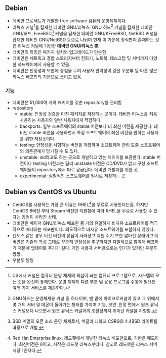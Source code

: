 ## Debian
- 데비안 프로젝트가 개발한 free software 컴퓨터 운영체제이다.
- 리눅스 커널[^kernel]을 탑재한 데비안 GNU/리눅스, GNU 허드[^GNU허드] 커널을 탑재한 데비안 GNU/허드, FreeBSD[^FreeBSD] 커널을 탑재한 데비안 GNU/KFreeBSD, NetBSD 커널을 탑재한 데비안 GNU/NetBSD 등으로 나뉘며 현재 이 가운데 정식판이 존재하는 것은 리눅스 커널에 기반한 **데비안 GNU/리눅스 뿐**.
- 데비안의 특징은 패키지 설치와 업그레이드가 단순함
- 데비안은 네트워크 결합 스토리지부터 전화기, 노트북, 데스크탑 및 서버까지 다양한 하드웨어에서 사용할 수 있음.
- 데비안은 안정성과 보안에 중점을 두며 사용자 편리성이 강한 우분투 등 다른 많은 리눅스 배포판의 기반으로 쓰이고 있음.
### 기능
- 데비안은 51,000여 개의 패키지를 갖춘 repository를 관리함
- repository
	- stable: 안정성 검증을 마친 패키지를 저장하는 곳이다. 데비안 리눅스를 처음 사용하는 사용자와 일반 사용자에게 적합하다.
	- backports: 일부 소프트웨어의 stable 버전보다 더 최신 버전을 제공한다. 데비안 stable 버전을 사용하면서 특정 소프트웨어의 최신 버전을 원하는 사용자를 위한 저장소이다.
	- testing: 안정성을 시험하는 버전을 저장하며 소프트웨어 관리 도중 소프트웨어의 의존관계가 망가질 수 도 있다. 
	- unstable: sid라고도 하는 곳으로 개발하고 있는 패키지를 보관한다. stable 버전이나 testing 버전과는 달리 unstable 버전은 CD/DVD가 없고 구성 소프트웨어들이 repository에서 따로 공급된다. 데비안 개발자를 위한 곳
	- experimental: 실험적인 소프트웨어를 임시로 저장하는 곳.
## Debian vs CentOS vs Ubuntu
- CentOS를 사용하는 가장 큰 이유는 RHEL[^RHEL]을 무료로 사용한다는점. 하지만 CentOS 8버전 부터 Stream 버전만 지원함에 따라 RHEL을 무료로 사용할 수 있다는 장점이 사라진 상태.
- 데비안은 메이저 GNU/리눅스 배포한 중 거의 유일하게 비자유 소프트웨어를 적극적으로 배제하는 배포판이다. 의도적으로 비자유 소프트웨어를 포함하지 않았다.
- 센토스 같은 경우 이전 버전의 장점이 사라졌고 지원 주기 또한 짧아진 상태이고 데비안은 기존의 특성 그대로 꾸준히 안정성을 추구하지만 자발적으로 참여해 배포하기 때문에 업데이트 주기가 길다. 개인 사용자 서버용으로는 인기가 있지만 우분투 짱짱.
- 우분투 짱짱
	
	
	
	
	
	
	
	
	
	
[^kernel]: CS에서 커널은 컴퓨터 운영 체제의 핵심이 되는 컴퓨터 프로그램으로, 시스템의 모든 것을 완전히 통제한다. 운영 체제의 다른 부분 및 응용 프로그램 수행에 필요한 여러 가지 서비스를 제공한다.   
[^GNU허드]: GNU허드는 운영체제용 커널 중 하나이며, 맨 밑에 마이크로커널이 있고 그 위에서 몇 개의 서버 및 데몬이 돌아가는 형태를 가지며 기능, 보안 ,안정 면에서 원조 유닉스 커널보다 나으면서 원조 유닉스 커널과의 호환성까지 뛰어난 커널을 지향함.
[^FreeBSD]: BSD 계열의 오픈 소스 운영 체제로서, 버클리 대학교 CSRG의 4.4BSD 라이트를 바탕으로 개발, 
[^RHEL]: Red Hat Enterprise linux. 레드햇에서 개발한 리눅스 배포판으로, 기반은 페도라다. 최신버전은 8이고, 시작은 레드햇 리눅스부터다. 참고로 레드햇은 리눅스 서버 시장 1인자다.